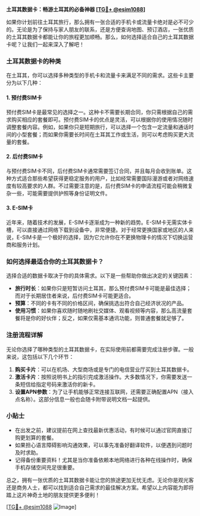 **土耳其数据卡：畅游土耳其的必备神器 [[TG💪+ @esim1088](https://t.me/s/esim1088)]**

如果你计划前往土耳其旅行，那么拥有一张合适的手机卡或流量卡绝对是必不可少的。无论是为了保持与家人朋友的联系，还是方便查询地图、预订酒店，一张优质的土耳其数据卡都能让你的旅程更加顺畅。那么，如何选择适合自己的土耳其数据卡呢？让我们一起来深入了解吧！

### 土耳其数据卡的种类

在土耳其，你可以选择多种类型的手机卡和流量卡来满足不同的需求。这些卡主要分为以下几种：

#### 1. **预付费SIM卡**
预付费SIM卡是最常见的选择之一。这种卡不需要长期合同，你只需根据自己的需求购买相应的套餐即可。预付费SIM卡的优点是灵活，可以根据你的使用情况随时调整套餐内容。例如，如果你只是短期旅行，可以选择一个包含一定流量和通话时间的小型套餐；而如果你需要长时间在土耳其工作或生活，则可以考虑购买更大流量的套餐。

#### 2. **后付费SIM卡**
与预付费SIM卡不同，后付费SIM卡通常需要签订合同，并且每月会收到账单。这种方式适合那些希望获得更稳定服务的用户，比如经常需要国际漫游或者对网络速度有较高要求的人群。不过需要注意的是，后付费SIM卡的申请流程可能会稍微复杂一些，可能需要提供护照等身份证明文件。

#### 3. **E-SIM卡**
近年来，随着技术的发展，E-SIM卡逐渐成为一种新的趋势。E-SIM卡无需实体卡槽，可以直接通过网络下载到设备中，非常便捷。对于经常更换国家或地区的人来说，E-SIM卡是一个极好的选择，因为它允许你在不更换物理卡的情况下切换运营商和服务计划。

### 如何选择最适合你的土耳其数据卡？

选择合适的数据卡取决于你的具体需求。以下是一些帮助你做出决定的关键因素：

- **旅行时长**：如果你只是短暂访问土耳其，那么预付费SIM卡可能是最佳选择；而对于长期居住者来说，后付费SIM卡可能更适合。
- **预算**：不同的卡有不同的价格区间，确保挑选出符合自己经济状况的产品。
- **使用习惯**：如果你喜欢随时随地刷社交媒体、观看视频等内容，那么高流量套餐将是你的好伙伴；反之，如果仅需基本通讯功能，则普通套餐就足够了。

### 注册流程详解

无论你选择了哪种类型的土耳其数据卡，在实际使用前都需要完成注册步骤。一般来说，这包括以下几个环节：

1. **购买卡片**：可以在机场、大型商场或是专门的电信营业厅买到土耳其数据卡。
2. **激活卡片**：按照说明书上的指引完成激活操作。大多数情况下，你需要发送一条短信给指定号码来激活你的新卡。
3. **设置APN参数**：为了让手机能够正常连接互联网，还需要正确配置APN（接入点名称）。这部分信息一般也会随卡附带说明文档一起提供。

### 小贴士

- 在出发之前，建议提前在网上查找最新优惠活动，有时候可以通过官网直接订购更划算的套餐。
- 如果担心语言障碍影响沟通效果，可以事先准备好翻译软件，以便遇到问题时及时求助。
- 记得备份重要资料！尤其是当你准备依赖本地网络进行各种在线操作时，确保手机存储空间充足很重要。

总之，拥有一张优质的土耳其数据卡能让您的旅途更加无忧无虑。无论你是观光客还是商务人士，都可以找到适合自己需求的最佳解决方案。希望以上内容能为即将踏上这片神奇土地的朋友提供更多便利！

[[TG💪+ @esim1088](https://t.me/s/esim1088) ![Image](https://i.postimg.cc/4NQfJmqS/Snipaste-2025-05-13-00-14-12.png)]